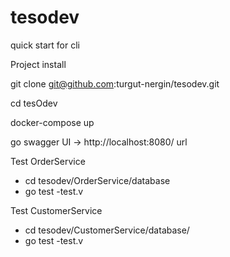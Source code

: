 # tesodev

quick start for cli

Project install

git clone git@github.com:turgut-nergin/tesodev.git

cd tesOdev

docker-compose up

go swagger UI -> http://localhost:8080/ url

Test OrderService
  - cd tesodev/OrderService/database
  - go test -test.v
  
 Test CustomerService
  - cd tesodev/CustomerService/database/
  - go test -test.v
  
  
